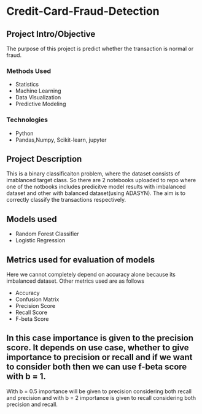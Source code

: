 # Credit-Card-Fraud-Detection


## Project Intro/Objective
The purpose of this project is predict whether the transaction is normal or fraud. 

### Methods Used
* Statistics
* Machine Learning
* Data Visualization
* Predictive Modeling

### Technologies
* Python
* Pandas,Numpy, Scikit-learn, jupyter
 

## Project Description
This is a binary classificaiton problem, where the dataset consists of imablanced target class. So there are 2 notebooks uploaded to repo where one of the notbooks includes predicitve model results with imbalanced dataset and other with balanced dataset(using ADASYN). The aim is to correctly classify the transactions respectively. 

## Models used

- Random Forest Classifier
- Logistic Regression

## Metrics used for evaluation of models
Here we cannot completely depend on accuracy alone because its imbalanced dataset. Other metrics used are as follows

- Accuracy
- Confusion Matrix
- Precision Score
- Recall Score 
- F-beta Score

## In this case importance is given to the precision score. It depends on use case, whether to give importance to precision or recall and if we want to consider both then we can use f-beta score with b = 1. 
With b = 0.5 importance will be given to precision considering both recall and precision and with b = 2 importance is given to recall considering both precision and recall.
